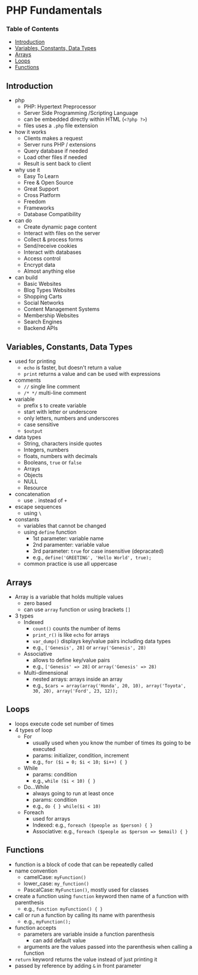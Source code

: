 # PHP Fundamentals


### Table of Contents

- [Introduction](#introduction)
- [Variables, Constants, Data Types](#variables-constants-data-types)
- [Arrays](#arrays)
- [Loops](#loops)
- [Functions](#functions)


## Introduction

- php
  - PHP: Hypertext Preprocessor
  - Server Side Programming /Scripting Language
  - can be embedded directly within HTML (`<?php ?>`)
  - files uses a `.php` file extension
- how it works
  - Clients makes a request
  - Server runs PHP / extensions
  - Query database if needed
  - Load other files if needed
  - Result is sent back to client
- why use it
  - Easy To Learn
  - Free & Open Source
  - Great Support
  - Cross Platform
  - Freedom
  - Frameworks
  - Database Compatibility
- can do
  - Create dynamic page content
  - Interact with files on the server
  - Collect & process forms
  - Send/receive cookies
  - Interact with databases
  - Access control
  - Encrypt data
  - Almost anything else
- can build
  - Basic Websites
  - Blog Types Websites
  - Shopping Carts
  - Social Networks
  - Content Management Systems
  - Membership Websites
  - Search Engines
  - Backend APIs


## Variables, Constants, Data Types

- used for printing
  - `echo` is faster, but doesn't return a value 
  - `print` returns a value and can be used with expressions
- comments
  - `//` single line comment
  - `/* */` multi-line comment
- variable
  - prefix `$` to create variable
  - start with letter or underscore
  - only letters, numbers and underscores
  - case sensitive
  - `$output`
- data types
  - String, characters inside quotes
  - Integers, numbers
  - floats, numbers with decimals
  - Booleans, `true` or `false`
  - Arrays
  - Objects
  - NULL
  - Resource
- concatenation
  - use `.` instead of `+`
- escape sequences
  - using `\`
- constants
  - variables that cannot be changed
  - using `define` function
    - 1st parameter: variable name
    - 2nd paramenter: variable value
    - 3rd parameter: `true` for case insensitive (depracated)
    - e.g., `define('GREETING', 'Hello World', true);`
  - common practice is use all uppercase


## Arrays

- Array is a variable that holds multiple values
  - zero based
  - can use `array` function or using brackets `[]`
- 3 types
  - Indexed
    - `count()` counts the number of items
    - `print_r()` is like `echo` for arrays
    - `var_dump()` displays key/value pairs including data types
    - e.g., `['Genesis', 28]` or `array('Genesis', 28)`
  - Associative
    - allows to define key/value pairs
    - e.g., `['Genesis' => 28]` or `array('Genesis' => 28)`
  - Multi-dimensional
    - nested arrays: arrays inside an array
    - e.g., `$cars = array(array('Honda', 20, 10), array('Toyota', 30, 20), array('Ford', 23, 12));`


## Loops

- loops execute code set number of times
- 4 types of loop
  - For
    - usually used when you know the number of times its going to be executed
    - params: initializer, condition, increment
    - e.g., `for ($i = 0; $i < 10; $i++) { }`
  - While
    - params: condition
    - e.g., `while ($i < 10) { }`
  - Do...While
    - always going to run at least once
    - params: condition
    - e.g., `do { } while($i < 10)`
  - Foreach
    - used for arrays
    - Indexed: e.g., `foreach ($people as $person) { }`
    - Associative: e.g., `foreach ($people as $person => $email) { }`


## Functions

- function is a block of code that can be repeatedly called
- name convention
  - camelCase: `myFunction()`
  - lower_case: `my_function()`
  - PascalCase: `MyFunction()`, mostly used for classes
- create a function using `function` keyword then name of a function with parenthesis
  - e.g., `function myFunction() { }`
- call or run a function by calling its name with parenthesis
  - e.g., `myFunction();`
- function accepts
  - parameters are variable inside a function parenthesis
    - can add default value
  - arguments are the values passed into the parenthesis when calling a function
- `return` keyword returns the value instead of just printing it
- passed by reference by adding `&` in front parameter
